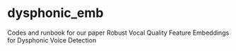 # dysphonic_emb
Codes and runbook for our paper Robust Vocal Quality Feature Embeddings for Dysphonic Voice Detection
